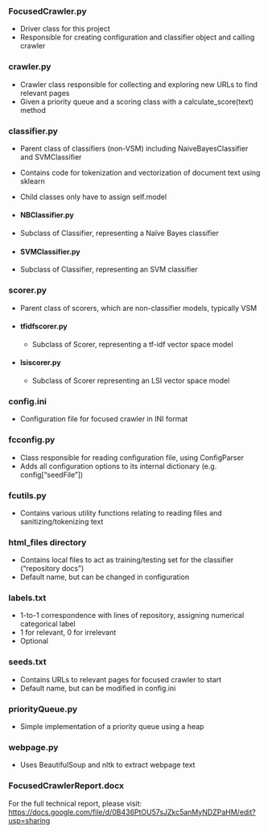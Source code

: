 ### FocusedCrawler.py
- Driver class for this project
- Responsible for creating configuration and classifier object and calling crawler

### crawler.py
-	Crawler class responsible for collecting and exploring new URLs to find relevant pages
-	Given a priority queue and a scoring class with a calculate_score(text) method

### classifier.py
-	Parent class of classifiers (non-VSM) including NaiveBayesClassifier and SVMClassifier
-	Contains code for tokenization and vectorization of document text using sklearn
-	Child classes only have to assign self.model

- #### NBClassifier.py
 - Subclass of Classifier, representing a Naïve Bayes classifier

- #### SVMClassifier.py
 -	Subclass of Classifier, representing an SVM classifier


### scorer.py
-	Parent class of scorers, which are non-classifier models, typically VSM
- #### tfidfscorer.py
  -	Subclass of Scorer, representing a tf-idf vector space model
- #### lsiscorer.py
  -	Subclass of Scorer representing an LSI vector space model

### config.ini
-	Configuration file for focused crawler in INI format

### fcconfig.py
-	Class responsible for reading configuration file, using ConfigParser
-	Adds all configuration options to its internal dictionary (e.g. config[“seedFile”])

### fcutils.py
-	Contains various utility functions relating to reading files and sanitizing/tokenizing text

### html_files directory
-	Contains local files to act as training/testing set for the classifier (“repository docs”)
-	Default name, but can be changed in configuration

### labels.txt
-	1-to-1 correspondence with lines of repository, assigning numerical categorical label
-	1 for relevant, 0 for irrelevant
-	Optional

### seeds.txt
-	Contains URLs to relevant pages for focused crawler to start
-	Default name, but can be modified in config.ini

### priorityQueue.py
-	Simple implementation of a priority queue using a heap

### webpage.py
- Uses BeautifulSoup and nltk to extract webpage text

### FocusedCrawlerReport.docx
For the full technical report, please visit:
https://docs.google.com/file/d/0B436PtOU57sJZkc5anMyNDZPaHM/edit?usp=sharing
